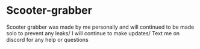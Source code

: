 # Scooter-grabber
Scooter grabber was made by me personally and will continued to be made solo to prevent any leaks/
I will continue to make updates/
Text me on discord for any help or questions
